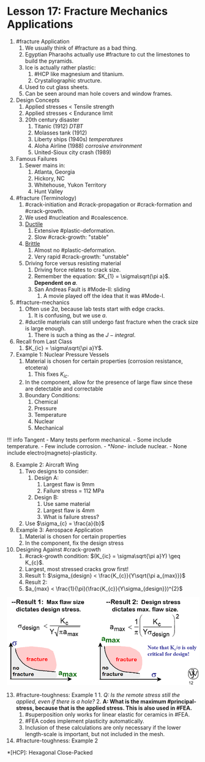 # Lesson 17: Fracture Mechanics Applications

1. #fracture Application
   1. We usually think of #fracture as a bad thing.
   2. Egyptian Pharaohs actually use #fracture to cut the limestones to build the pyramids.
   3. Ice is actually rather plastic:
      1. #HCP like magnesium and titanium.
      2. Crystallographic structure.
   4. Used to cut glass sheets.
   5. Can be seen around man hole covers and window frames.
2. Design Concepts
   1. Applied stresses < Tensile strength
   2. Applied stresses < Endurance limit
   3. 20th century disaster
      1. Titanic (1912) _DTBT_
      2. Molasses tank (1912)
      3. Liberty ships (1940s) _temperatures_
      4. Aloha Airline (1988) _corrosive environment_
      5. United-Sioux city crash (1989)
3. Famous Failures
   1. Sewer mains in:
      1. Atlanta, Georgia
      2. Hickory, NC
      3. Whitehouse, Yukon Territory
      4. Hunt Valley
4. #fracture (Terminology)
   1. #crack-initiation and #crack-propagation or #crack-formation and #crack-growth.
   2. We used #nucleation and #coalescence.
   3. [Ductile](ductile-fracture.md)
      1. Extensive #plastic-deformation.
      2. Slow #crack-growth: "stable"
   4. [Brittle](brittle-fracture.md)
      1. Almost no #plastic-deformation.
      2. Very rapid #crack-growth: "unstable"
   5. Driving force versus resisting material
      1. Driving force relates to crack size.
      2. Remember the equation: $K_{1} = \sigma\sqrt{\pi a}$. **Dependent on $a$**.
      3. San Andreas Fault is #Mode-II: sliding
         1. A movie played off the idea that it was #Mode-I.
5. #fracture-mechanics
   1. Often use $2a$, because lab tests start with edge cracks.
      1. It is confusing, but we use $a$.
   2. #ductile materials can still undergo fast fracture when the crack size is large enough.
      1. There is such a thing as the $J-integral$.
6. Recall from Last Class
   1. $K_{ic} = \sigma\sqrt{\pi a}Y$.
7. Example 1: Nuclear Pressure Vessels
   1. Material is chosen for certain properties (corrosion resistance, etcetera)
      1. This fixes $K_{ic}$.
   2. In the component, allow for the presence of large flaw since these are detectable and correctable
   3. Boundary Conditions:
      1. Chemical
      2. Pressure
      3. Temperature
      4. Nuclear
      5. Mechanical

!!! info Tangent
    - Many tests perform mechanical.
    - Some include temperature.
    - Few include corrosion.
    - **None*- include nuclear.
    - None include electro(magneto)-plasticity.

8. Example 2: Aircraft Wing
   1. Two designs to consider:
      1. Design A:
         1. Largest flaw is 9mm
         2. Failure stress = 112 MPa
      2. Design B:
         1. Use same material
         2. Largest flaw is 4mm
         3. What is failure stress?
   2. Use $\sigma_{c} = \frac{a}{b}$
9. Example 3: Aerospace Application
   1. Material is chosen for certain properties
   2. In the component, fix the design stress
12. Designing Against #crack-growth
    1. #crack-growth condition: $(K_{ic} = \sigma\sqrt{\pi a}Y) \geq K_{c}$.
    2. Largest, most stressed cracks grow first!
    3. Result 1: $\sigma_{design} < \frac{K_{c}}{Y\sqrt{\pi a_{max}}}$
    1. Result 2:
    2. $a_{max} < \frac{1}{\pi}(\frac{K_{c}}{Y\sigma_{design}})^{2}$

![](../../../attachments/engr-743-001-damage-and-fracture/design_against_crack_growth.png)

13.  #fracture-toughness: Example 1
    1. _Q: Is the remote stress still the applied, even if there is a hole?_
    2. **A: What is the maximum #principal-stress, because that is the applied stress. This is also used in #FEA.**
       1. #superposition only works for linear elastic for ceramics in #FEA.
       2. #FEA codes implement plasticity automatically. 
       3. Inclusion of these calculations are only necessary if the lower length-scale is important, but not included in the mesh.
2.  #fracture-toughness: Example 2

*[HCP]: Hexagonal Close-Packed